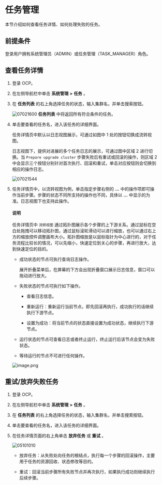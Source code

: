 任务管理
=========================

本节介绍如何查看任务详情、如何处理失败的任务。

前提条件
-------------------------

登录用户拥有系统管理员（ADMIN）或任务管理（TASK_MANAGER）角色。

查看任务详情
---------------------------

1. 登录 OCP。



2. 在左侧导航栏中单击 **系统管理** **\>** **任务** 。



3. 在 **任务列表** 的右上角选择任务的状态，输入集群名，并单击搜索按钮。

   ![07021600](https://help-static-aliyun-doc.aliyuncs.com/assets/img/zh-CN/3216555261/p291067.png) **任务列表** 中将返回所有符合条件的任务。



4. 单击要查看的任务名，进入该任务的详细界面。

   任务详情页中默认以日志视图展示，可通过如图中 1 处的按钮切换成流转视图。

   日志视图下，提供对进展的多个任务日志的展示，可通过图中区域 2 进行切换。当 `Prepare upgrade cluster` 步骤失败后有重试或回滚的操作，则区域 2 中会显示三个按钮分别针对首次执行、回滚和重试，单击对应按钮则会切换到相应的操作日志。

   ![07021544](https://help-static-aliyun-doc.aliyuncs.com/assets/img/zh-CN/3216555261/p291059.png)


5. 任务详情页中，以流转视图为例，单击指定步骤右侧的 **...** 中的操作项即可操作当前步骤。步骤的状态不同所支持的操作也不同，具体以 **...** 中显示的为准。日志视图下也支持此操作。


   <main id="notice" type='explain'><h4>说明</h4><p>任务详情页中 <code>流转视图</code> 通过拓扑图展示各个步骤的上下游关系。通过鼠标在空白处拖拽可以移动拓扑图，通过鼠标滚轮滑动可以进行缩放，也可以通过右上方的缩放控件调整画布大小。拓扑图缩放是以鼠标指针为中心进行的，对于任务流程比较长的情况，可以先缩小，快速定位到关心的步骤，再进行放大，达到快速定位的目的。</p></main>


   * 成功状态的节点可执行查询日志操作。

     展开折叠菜单后，在屏幕的下方会出现折叠窗口展示日志信息，窗口可以拖动进行放大。


   * 失败状态的节点可执行如下操作。

     * 查看日志信息。



     * 重新运行：重新运行当前节点，即先回滚再执行，成功执行的话继续执行下游节点。



     * 设置为成功：将当前节点的状态直接设置为成功状态，继续执行下游节点。






   * 运行状态的节点可查看日志或者终止运行，终止运行后该节点会变为失败状态。



   * 等待运行的节点不可进行任何操作。






   ![image.png](https://help-static-aliyun-doc.aliyuncs.com/assets/img/zh-CN/1448190061/p168505.png "image.png")






重试/放弃失败任务
------------------------------

1. 登录 OCP。



2. 在左侧导航栏中单击 **系统管理** **\>** **任务** 。



3. 在 **任务列表** 的右上角选择任务的状态，输入集群名，并单击搜索按钮。



4. 单击要查看的任务名，进入该任务的详细界面。



5. 在任务详情页面的右上角单击 **放弃任务** 或 **重试** 。

   ![05101010](https://help-static-aliyun-doc.aliyuncs.com/assets/img/zh-CN/6761460261/p272014.png)

   * 放弃任务：从失败处向任务的根结点，执行每一个步骤的回滚操作，主要用于任务的资源回收、状态修改等目的。



   * 重试：回滚当前步骤所有失败节点并再次执行，如果执行成功则继续执行后续步骤。
